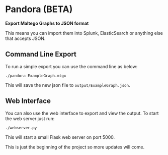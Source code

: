 # Pandora (BETA)

**Export Maltego Graphs to JSON format**

This means you can import them into Splunk, ElasticSearch or anything else that accepts JSON.

## Command Line Export

To run a simple export you can use the command line as below:

```
./pandora ExampleGraph.mtgx
```

This will save the new json file to `output/ExampleGraph.json`.

## Web Interface

You can also use the web interface to export and view the output. To start the web server just run:

```
./webserver.py
```

This will start a small Flask web server on port 5000.

This is just the beginning of the project so more updates will come.
